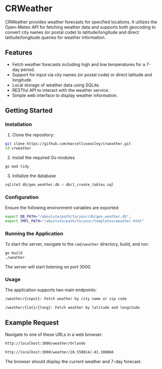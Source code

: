 # CRWeather

CRWeather provides weather forecasts for specified locations. It utilizes the Open-Meteo API for fetching weather data and supports both geocoding to convert city names (or postal code) to latitude/longitude and direct latitude/longitude queries for weather information.

## Features

- Fetch weather forecasts including high and low temperatures for a 7-day period.
- Support for input via city names (or postal code) or direct latitude and longitude.
- Local storage of weather data using SQLite.
- RESTful API to interact with the weather service.
- Simple web interface to display weather information.

## Getting Started


### Installation

1. Clone the repository:

```sh
git clone https://github.com/marcelluseasley/crweather.git
cd crweather
```

2. Install the required Go modules

```sh
go mod tidy
```

3. Initialize the database

```sh
sqlite3 db/geo_weather.db < db/1_create_tables.sql
```

### Configuration

Ensure the following environment variables are exported:

```sh
export DB_PATH="/absolute/path/to/your/db/geo_weather.db",
export TMPL_PATH="/absolute/path/to/your/templates/weather.html"
```
### Running the Application

To start the server, navigate to the `cmd/weather` directory, build, and run:

```sh
go build
./weather
```

The server will start listening on port 3000.

### Usage

The application supports two main endpoints:

```sh
/weather/{input}: Fetch weather by city name or zip code

/weather/{lat}/{long}: Fetch weather by latitude and longitude
```


## Example Request

Navigate to one of these URLs in a web browser:
```sh
http://localhost:3000/weather/Orlando

http://localhost:3000/weather/28.550014/-81.380066

```

The browser should display the current weather and 7-day forecast.
